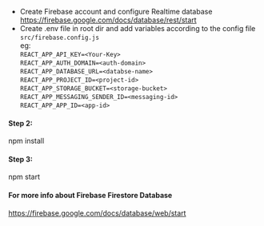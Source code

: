 - Create Firebase account and configure Realtime database
  https://firebase.google.com/docs/database/rest/start
- Create .env file in root dir and add variables according to the config file `src/firebase.config.js` <br>
  eg: <br>
  `REACT_APP_API_KEY=<Your-Key>`<br>
  `REACT_APP_AUTH_DOMAIN=<auth-domain>`<br>
  `REACT_APP_DATABASE_URL=<databse-name>`<br>
  `REACT_APP_PROJECT_ID=<project-id>`<br>
  `REACT_APP_STORAGE_BUCKET=<storage-bucket>`<br>
  `REACT_APP_MESSAGING_SENDER_ID=<messaging-id>`<br>
  `REACT_APP_APP_ID=<app-id>`<br>

#### Step 2:

npm install

#### Step 3:

npm start

#### For more info about Firebase Firestore Database

https://firebase.google.com/docs/database/web/start
